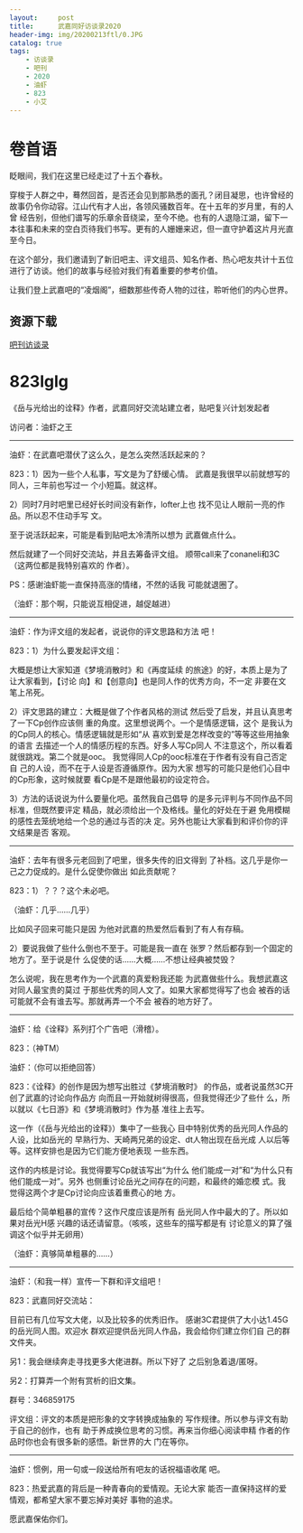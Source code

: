 ```yaml
---
layout:     post
title:      武嘉同好访谈录2020
header-img: img/20200213ftl/0.JPG
catalog: true
tags:
    - 访谈录
    - 吧刊
    - 2020
    - 油虾
    - 823
    - 小艾
---
```


# 卷首语

眨眼间，我们在这⾥已经⾛过了⼗五个春秋。

穿梭于⼈群之中，蓦然回⾸，是否还会见到那熟悉的⾯孔？闭⽬凝思，也许曾经的故事仍令你动容。江⼭代有才⼈出，各领风骚数百年。在⼗五年的岁⽉⾥，有的⼈曾
经告别，但他们谱写的乐章余⾳绕梁，⾄今不绝。也有的⼈退隐江湖，留下⼀本往事和未来的空⽩页待我们书写。更有的⼈姗姗来迟，但⼀直守护着这⽚⽉光直⾄今⽇。

在这个部分，我们邀请到了新旧吧主、评⽂组员、知名作者、热⼼吧友共计⼗五位进⾏了访谈。他们的故事与经验对我们有着重要的参考价值。

让我们登上武嘉吧的“凌烟阁”，细数那些传奇⼈物的过往，聆听他们的内⼼世界。

## 资源下载
[吧刊访谈录](https://github.com/TakariFansClub/takarifansclub.github.io/raw/master/res/%E6%AD%A6%E5%98%89%E5%90%8C%E5%A5%BD%E8%AE%BF%E8%B0%88%E5%BD%952020.pdf)

# 823lglg
《岳与光给出的诠释》作者，武嘉同好交流站建立者，贴吧复兴计划发起者

访问者：油虾之王

---

油虾：在武嘉吧潜伏了这么久，是怎么突然活跃起来的？

823：1）因为⼀些个⼈私事，写⽂是为了舒缓⼼情。
武嘉是我很早以前就想写的同⼈，三年前也写过⼀
个小短篇。就这样。

2）同时7月时吧里已经好长时间没有新作，lofter上也
找不见让⼈眼前⼀亮的作品。所以忍不住动⼿写
⽂。

⾄于说活跃起来，可能是看到贴吧太冷清所以想为
武嘉做点什么。

然后就建了⼀个同好交流站，并且去筹备评⽂组。
顺带call来了conaneli和3C（这两位都是我特别喜欢的
作者）。

PS：感谢油虾能⼀直保持⾼涨的情绪，不然的话我
可能就退圈了。

（油虾：那个啊，只能说互相促进，越促越进）

---

油虾：作为评文组的发起者，说说你的评文思路和方法
吧！

823：1）为什么要发起评⽂组：

⼤概是想让⼤家知道《梦境消散时》和《再度延续
的旅途》的好，本质上是为了让⼤家看到，【讨论
向】和【创意向】也是同⼈作的优秀⽅向，不⼀定
非要在⽂笔上吊死。

2）评⽂思路的建立：⼤概是做了个作者风格的测试
然后受了启发，并且认真思考了⼀下Cp创作应该侧
重的角度。这里想说两个。⼀个是情感逻辑，这个
是我认为的Cp同⼈的核⼼。情感逻辑就是形如“从
喜欢到爱是怎样改变的”等等这些用抽象的语⾔
去描述⼀个⼈的情感历程的东西。好多⼈写Cp同⼈
不注意这个，所以看着就很跳戏。第⼆个就是ooc。
我觉得同⼈Cp的ooc标准在于作者有没有自⼰否定自
⼰的⼈设，⽽不在于⼈设是否遵循原作。因为⼤家
想写的可能只是他们⼼目中的Cp形象，这时候就要
看Cp是不是跟他最初的设定符合。

3）⽅法的话说说为什么要量化吧。虽然我自⼰倡导
的是多元评判与不同作品不同标准，但既然要评定
精品，就必须给出⼀个及格线。量化的好处在于避
免用模糊的感性去笼统地给⼀个总的通过与否的决
定。另外也能让⼤家看到和评价你的评⽂结果是否
客观。

---

油虾：去年有很多元老回到了吧里，很多失传的旧文得到
了补档。这几乎是你一己之力促成的。是什么促使你做出
如此贡献呢？

823：1）？？？这个未必吧。

（油虾：⼏乎……⼏乎）

比如风⼦回来可能只是因
为他对武嘉的热爱然后看到了有⼈有存稿。

2）要说我做了些什么倒也不⾄于。可能是我⼀直在
张罗？然后都存到⼀个固定的地⽅了。⾄于说是什
么促使的话……⼤概……不想让经典被焚毁？

怎么说呢，我在思考作为⼀个武嘉的真爱粉我还能
为武嘉做些什么。我想武嘉这对同⼈最宝贵的莫过
于那些优秀的同⼈⽂了。如果⼤家都觉得写了也会
被吞的话可能就不会有谁去写。那就再弄⼀个不会
被吞的地⽅好了。

---

油虾：给《诠释》系列打个广告吧（滑稽）。

823：（神TM）

油虾：（你可以拒绝回答）

823：《诠释》的创作是因为想写出胜过《梦境消散时》
的作品，或者说虽然3C开创了武嘉的讨论向作品⽅
向⽽且⼀开始就树得很⾼，但我觉得还少了些什
么，所以就以《七日游》和《梦境消散时》作为基
准往上去写。

这⼀作（《岳与光给出的诠释》）集中了⼀些我⼼
目中特别优秀的岳光同⼈作品的⼈设，比如岳光的
早熟⾏为、天崎两兄弟的设定、dt⼈物出现在岳光成
⼈以后等等。这样安排也是因为它们能⽅便地表现
⼀些东西。

这作的内核是讨论。我觉得要写Cp就该写出“为什么
他们能成⼀对”和“为什么只有他们能成⼀对”。另外
也侧重讨论岳光之间存在的问题，和最终的婚恋模
式。我觉得这两个才是Cp讨论向应该着重费⼼的地
⽅。

最后给个简单粗暴的宣传？这作尺度应该是所有
岳光同⼈作中最⼤的了。所以如果对岳光H感
兴趣的话还请留意。（咳咳，这些车的描写都是有
讨论意义的算了强调这个似乎并⽆卵用）

（油虾：真够简单粗暴的……）

---

油虾：（和我一样）宣传一下群和评文组吧！

823：武嘉同好交流站：

目前已有⼏位写⽂⼤佬，以及比较多的优秀旧作。
感谢3C君提供了⼤小达1.45G的岳光同⼈图。欢迎⽔
群欢迎提供岳光同⼈作品，我会给你们建立你们自
⼰的群⽂件夹。

另1：我会继续奔⾛寻找更多⼤佬进群。所以下好了
之后别急着退/匿呀。

另2：打算弄⼀个附有赏析的旧⽂集。

群号：346859175

评⽂组：评⽂的本质是把形象的⽂字转换成抽象的
写作规律。所以参与评⽂有助于自⼰的创作，也有
助于养成换位思考的习惯。再来当你细⼼阅读申精
作者的作品时你也会有很多新的感悟。新世界的⼤
门在等你。

---

油虾：惯例，用一句或一段送给所有吧友的话祝福语收尾
吧。

823：热爱武嘉的背后是⼀种青春向的爱情观。⽆论⼤家
能否⼀直保持这样的爱情观，都希望⼤家不要忘掉对美好
事物的追求。

愿武嘉保佑你们。
